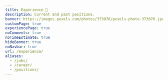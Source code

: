 ```yaml
---
title: Experience 💼️
description: Current and past positions.
banner: https://images.pexels.com/photos/373076/pexels-photo-373076.jpeg?auto=compress&cs=tinysrgb&dpr=2&h=750&w=1260
customPage: true
experiencePage: true
noComments: true
noTimeEstimate: true
hideBanner: true
noNavbar: true
url: /experience/
aliases:
  - /jobs/
  - /career/
  - /positions/
---
```


